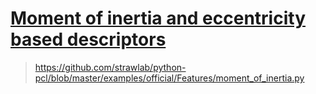 # [Moment of inertia and eccentricity based descriptors](http://pointclouds.org/documentation/tutorials/moment_of_inertia.php#moment-of-inertia)


> https://github.com/strawlab/python-pcl/blob/master/examples/official/Features/moment_of_inertia.py



